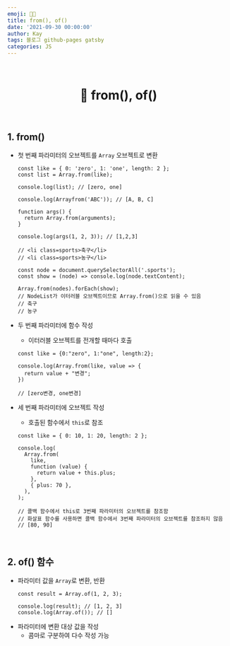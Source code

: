```yaml
---
emoji: 👨‍💻
title: from(), of()
date: '2021-09-30 00:00:00'
author: Kay
tags: 블로그 github-pages gatsby
categories: JS
---
```


<br>

<h1 align="center">
  👋  from(), of()
</h1>

<br>

## 1. from()

- 첫 번째 파라미터의 오브젝트를 `Array` 오브젝트로 변환

  ```tsx
  const like = { 0: 'zero', 1: 'one', length: 2 };
  const list = Array.from(like);

  console.log(list); // [zero, one]

  console.log(Arrayfrom('ABC')); // [A, B, C]
  ```

  ```tsx
  function args() {
    return Array.from(arguments);
  }

  console.log(args(1, 2, 3)); // [1,2,3]
  ```

  ```tsx
  // <li class=sports>축구</li>
  // <li class=sports>농구</li>

  const node = document.querySelectorAll('.sports');
  const show = (node) => console.log(node.textContent);

  Array.from(nodes).forEach(show);
  // NodeList가 이터러블 오브젝트이므로 Array.from()으로 읽을 수 있음
  // 축구
  // 농구
  ```

- 두 번째 파라미터에 함수 작성

  - 이터러블 오브젝트를 전개할 때마다 호출

  ```tsx
  const like = {0:"zero", 1:"one", length:2};

  console.log(Array.from(like, value => {
  	return value + "변경";
  })

  // [zero변경, one변경]
  ```

- 세 번째 파라미터에 오브젝트 작성

  - 호출된 함수에서 `this`로 참조

  ```tsx
  const like = { 0: 10, 1: 20, length: 2 };

  console.log(
    Array.from(
      like,
      function (value) {
        return value + this.plus;
      },
      { plus: 70 },
    ),
  );

  // 콜백 함수에서 this로 3번째 파라미터의 오브젝트를 참조함
  // 화살표 함수를 사용하면 콜백 함수에서 3번째 파라미터의 오브젝트를 참조하지 않음
  // [80, 90]
  ```

<br>

## 2. of() 함수

- 파라미터 값을 `Array`로 변환, 반환
  ```tsx
  const result = Array.of(1, 2, 3);

  console.log(result); // [1, 2, 3]
  console.log(Array.of()); // []
  ```
- 파라미터에 변환 대상 값을 작성
  - 콤마로 구분하여 다수 작성 가능

```toc

```
